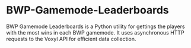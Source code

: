 # BWP-Gamemode-Leaderboards
BWP Gamemode Leaderboards is a Python utility for gettings the players with the most wins in each BWP gamemode. It uses asynchronous HTTP requests to the Voxyl API for efficient data collection.
